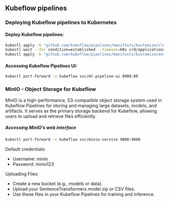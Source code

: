 ## Kubeflow pipelines

### Deploying Kubeflow pipelines to Kubernetes

#### Deploy Kubeflow pipelines:

```bash
kubectl apply -k "github.com/kubeflow/pipelines/manifests/kustomize/cluster-scoped-resources?ref=2.3.0"
kubectl wait --for condition=established --timeout=60s crd/applications.app.k8s.io
kubectl apply -k "github.com/kubeflow/pipelines/manifests/kustomize/env/dev?ref=2.3.0"
```

#### Accessing Kubeflow Pipelines UI:

```bash
kubectl port-forward -n kubeflow svc/ml-pipeline-ui 8080:80
```

### MinIO - Object Storage for Kubeflow

MinIO is a high-performance, S3-compatible object storage system used in Kubeflow Pipelines for storing and managing large datasets, models, and artifacts. It serves as the primary storage backend for Kubeflow, allowing users to upload and retrieve files efficiently.

##### Accessing MinIO’s web interface

```bash
kubectl port-forward -n kubeflow svc/minio-service 9000:9000
```

Default credentials:
  - Username: minio
  - Password: minio123

Uploading Files:
  - Create a new bucket (e.g., models or data).
  - Upload your SentenceTransformers model zip or CSV files.
  - Use these files in your Kubeflow Pipelines for training and inference.











